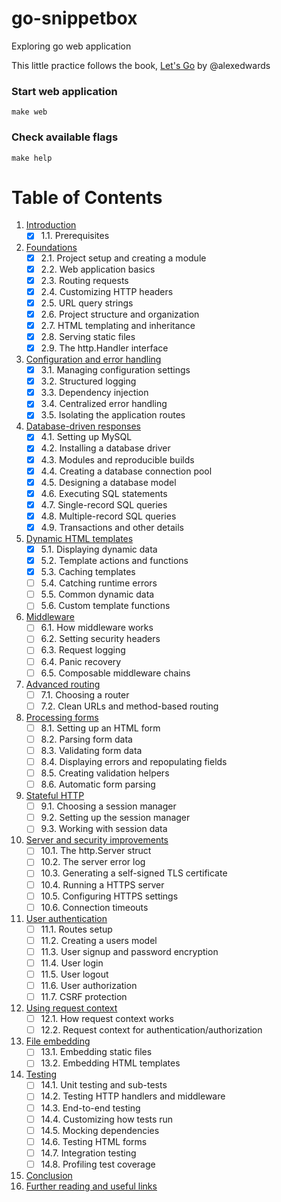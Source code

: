 # go-snippetbox
  Exploring go web application

  This little practice follows the book, [Let's Go](https://lets-go.alexedwards.net/) by @alexedwards


### Start web application
`make web`

### Check available flags
`make help`

# Table of Contents
1. [Introduction](#introduction)
    - [x] 1.1. Prerequisites
2. [Foundations](#foundations)
    - [x] 2.1. Project setup and creating a module
    - [x] 2.2. Web application basics
    - [x] 2.3. Routing requests
    - [x] 2.4. Customizing HTTP headers
    - [x] 2.5. URL query strings
    - [x] 2.6. Project structure and organization
    - [x] 2.7. HTML templating and inheritance
    - [x] 2.8. Serving static files
    - [x] 2.9. The http.Handler interface
3. [Configuration and error handling](#configuration-and-error-handling)
    - [x] 3.1. Managing configuration settings
    - [x] 3.2. Structured logging
    - [x] 3.3. Dependency injection
    - [x] 3.4. Centralized error handling
    - [x] 3.5. Isolating the application routes
4. [Database-driven responses](#database-driven-responses)
    - [x] 4.1. Setting up MySQL
    - [x] 4.2. Installing a database driver
    - [x] 4.3. Modules and reproducible builds
    - [x] 4.4. Creating a database connection pool
    - [x] 4.5. Designing a database model
    - [x] 4.6. Executing SQL statements
    - [x] 4.7. Single-record SQL queries
    - [x] 4.8. Multiple-record SQL queries
    - [x] 4.9. Transactions and other details
5. [Dynamic HTML templates](#dynamic-html-templates)
    - [x] 5.1. Displaying dynamic data
    - [x] 5.2. Template actions and functions
    - [x] 5.3. Caching templates
    - [ ] 5.4. Catching runtime errors
    - [ ] 5.5. Common dynamic data
    - [ ] 5.6. Custom template functions
6. [Middleware](#middleware)
    - [ ] 6.1. How middleware works
    - [ ] 6.2. Setting security headers
    - [ ] 6.3. Request logging
    - [ ] 6.4. Panic recovery
    - [ ] 6.5. Composable middleware chains
7. [Advanced routing](#advanced-routing)
    - [ ] 7.1. Choosing a router
    - [ ] 7.2. Clean URLs and method-based routing
8. [Processing forms](#processing-forms)
    - [ ] 8.1. Setting up an HTML form
    - [ ] 8.2. Parsing form data
    - [ ] 8.3. Validating form data
    - [ ] 8.4. Displaying errors and repopulating fields
    - [ ] 8.5. Creating validation helpers
    - [ ] 8.6. Automatic form parsing
9. [Stateful HTTP](#stateful-http)
    - [ ] 9.1. Choosing a session manager
    - [ ] 9.2. Setting up the session manager
    - [ ] 9.3. Working with session data
10. [Server and security improvements](#server-and-security-improvements)
    - [ ] 10.1. The http.Server struct
    - [ ] 10.2. The server error log
    - [ ] 10.3. Generating a self-signed TLS certificate
    - [ ] 10.4. Running a HTTPS server
    - [ ] 10.5. Configuring HTTPS settings
    - [ ] 10.6. Connection timeouts
11. [User authentication](#user-authentication)
    - [ ] 11.1. Routes setup
    - [ ] 11.2. Creating a users model
    - [ ] 11.3. User signup and password encryption
    - [ ] 11.4. User login
    - [ ] 11.5. User logout
    - [ ] 11.6. User authorization
    - [ ] 11.7. CSRF protection
12. [Using request context](#using-request-context)
    - [ ] 12.1. How request context works
    - [ ] 12.2. Request context for authentication/authorization
13. [File embedding](#file-embedding)
    - [ ] 13.1. Embedding static files
    - [ ] 13.2. Embedding HTML templates
14. [Testing](#testing)
    - [ ] 14.1. Unit testing and sub-tests
    - [ ] 14.2. Testing HTTP handlers and middleware
    - [ ] 14.3. End-to-end testing
    - [ ] 14.4. Customizing how tests run
    - [ ] 14.5. Mocking dependencies
    - [ ] 14.6. Testing HTML forms
    - [ ] 14.7. Integration testing
    - [ ] 14.8. Profiling test coverage
15. [Conclusion](#conclusion)
16. [Further reading and useful links](#further-reading-and-useful-links)